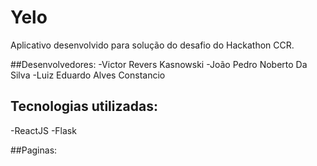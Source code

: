 # Yelo

Aplicativo desenvolvido para solução do desafio do Hackathon CCR.

##Desenvolvedores:
-Victor Revers Kasnowski
-João Pedro Noberto Da Silva
-Luiz Eduardo Alves Constancio

## Tecnologias utilizadas:

-ReactJS
-Flask

##Paginas:







